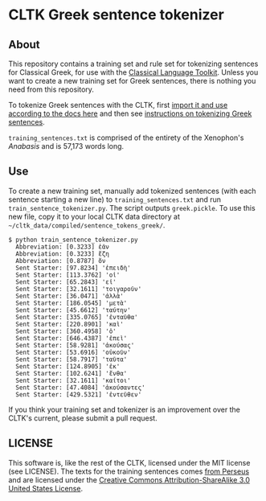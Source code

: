 CLTK Greek sentence tokenizer
=============================

About
-----
This repository contains a training set and rule set for tokenizing sentences for Classical Greek, for use with the [Classical Language Toolkit](https://github.com/kylepjohnson/cltk). Unless you want to create a new training set for Greek sentences, there is nothing you need from this repository.

To tokenize Greek sentences with the CLTK, first [import it and use according to the docs here](http://docs.cltk.org/en/latest/import_corpora.html#cltk-sentence-tokenizer-greek) and then see [instructions on tokenizing Greek sentences](http://docs.cltk.org/en/latest/classical_greek.html#sentence-tokenization).

`training_sentences.txt` is comprised of the entirety of the Xenophon's *Anabasis* and is 57,173 words long.

Use
---
To create a new training set, manually add tokenized sentences (with each sentence starting a new line) to `training_sentences.txt` and run `train_sentence_tokenizer.py`. The script outputs `greek.pickle`. To use this new file, copy it to your local CLTK data directory at `~/cltk_data/compiled/sentence_tokens_greek/`.

```shell
$ python train_sentence_tokenizer.py 
  Abbreviation: [0.3233] ἐᾶν
  Abbreviation: [0.3233] ἔζη
  Abbreviation: [0.8787] ὄν
  Sent Starter: [97.8234] 'ἐπειδὴ'
  Sent Starter: [113.3762] 'οἱ'
  Sent Starter: [65.2843] 'εἰ'
  Sent Starter: [32.1611] 'τοιγαροῦν'
  Sent Starter: [36.0471] 'ἀλλὰ'
  Sent Starter: [186.0545] 'μετὰ'
  Sent Starter: [45.6612] 'ταύτην'
  Sent Starter: [335.0765] 'ἐνταῦθα'
  Sent Starter: [220.8901] 'καὶ'
  Sent Starter: [360.4958] 'ὁ'
  Sent Starter: [646.4387] 'ἐπεὶ'
  Sent Starter: [58.9281] 'ἀκούσας'
  Sent Starter: [53.6916] 'οὐκοῦν'
  Sent Starter: [58.7917] 'ταῦτα'
  Sent Starter: [124.8905] 'ἐκ'
  Sent Starter: [102.6241] 'ἔνθα'
  Sent Starter: [32.1611] 'καίτοι'
  Sent Starter: [47.4084] 'ἀκούσαντες'
  Sent Starter: [429.5321] 'ἐντεῦθεν'
```

If you think your training set and tokenizer is an improvement over the CLTK's current, please submit a pull request.

LICENSE
-------
This software is, like the rest of the CLTK, licensed under the MIT license (see LICENSE). The texts for the training sentences comes [from Perseus](http://www.perseus.tufts.edu/hopper/text?doc=Perseus%3atext%3a1999.01.0201) and are licensed under the [Creative Commons Attribution-ShareAlike 3.0 United States License](http://creativecommons.org/licenses/by-sa/3.0/us/).
